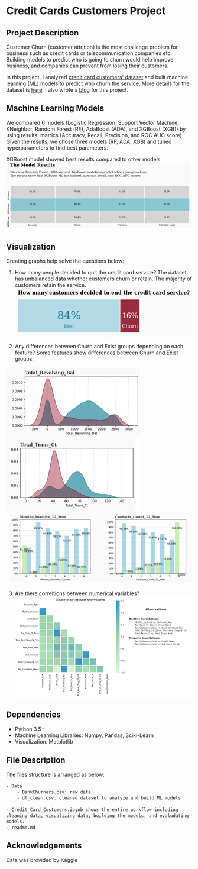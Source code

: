 # Credit Cards Customers Project

## Project Description
Customer Churn (customer attrition) is the most challenge problem for business such as credit cards or telecommunication companies etc. Building models to predict who is going to churn would help improve business, and companies can prevent from losing their customers. 

In this project, I analyzed [credit card customers' dataset](https://www.kaggle.com/sakshigoyal7/credit-card-customers) and built machine learning (ML) models to predict who churn the service. More details for the dataset is [here](https://leaps.analyttica.com/sample_cases/11). I also wrote a [blog](https://medium.com/@yejizoeseoung/credit-card-customers-analysis-6a193f00c044) for this project.


## Machine Learning Models
We compared 6 models (Logistic Regression, Support Vector Machine, KNeighbor, Random Forest (RF), AdaBoost (ADA), and XGBoost (XGB)) by using results' matrics (Accuracy, Recall, Precision, and ROC AUC score). Given the results, we chose three models (RF, ADA, XGB) and tuned hyperparameters to find best parameters. 

XGBoost model showed best results compared to other models. 
![ML1](/images/MLmodels.png)



## Visualization
Creating graphs help solve the questions below:

1. How many people decided to quit the credit card service?
The dataset has unbalanced data whether customers churn or retain. The majority of customers retain the service. 
![graph1](/images/churn.png)



2. Any differences between Churn and Exist groups depending on each feature?
Some features show differences between Churn and Exist groups.


![graph2](/images/re_bal.png)
![graph3](/images/trans_ct.png)
![graph4](/images/cat_graphs.png)


3. Are there correltions between numerical variables?
![graph5](/images/corr.png)


## Dependencies
- Python 3.5+
- Machine Learning Libraries: Numpy, Pandas, Sciki-Learn
- Visualization: Matplotlib


## File Description
The files structure is arranged as below:

    - Data
        - BankChurners.csv: raw data 
        - df_clean.csv: cleaned dataset to analyze and build ML models

    - Credit_Card_Customers.ipynb shows the entire workflow including cleaning data, visualizing data, building the models, and evaludating models.
    - readme.md


## Acknowledgements
Data was provided by Kaggle